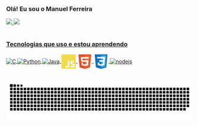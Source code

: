 ### Olá! Eu sou o Manuel Ferreira
<link rel="stylesheet" href="https://cdn.jsdelivr.net/gh/devicons/devicon@v2.15.1/devicon.min.css">

<div align="left">
    <a href="https://github.com/ManuelFerreira90"> 
    <img height="150em" src="https://github-readme-stats.vercel.app/api?username=ManuelFerreira90&theme=aura_dark&show_icons=true"/>
    <img height="150em" src="https://github-readme-stats.vercel.app/api/top-langs/?username=ManuelFerreira90&theme=dracula&&layout=compact"/>
</div>





<div align="left"><br>
  <h3>Tecnologias que uso e estou aprendendo</h3>
  <img align="center" alt="C" height="40" width="40" src="https://cdn.jsdelivr.net/gh/devicons/devicon/icons/c/c-original.svg">
  <img align="center" alt="Python" height="40" width="40" src="https://cdn.jsdelivr.net/gh/devicons/devicon/icons/python/python-original.svg">
  <img align="center" alt="Java" height="40" width="40" src="https://cdn.jsdelivr.net/gh/devicons/devicon/icons/java/java-original.svg">
  <img align="center" alt="Js" height="40" width="40" src="https://raw.githubusercontent.com/devicons/devicon/master/icons/javascript/javascript-plain.svg">
  <img align="center" alt="HTML" height="40" width="40" src="https://raw.githubusercontent.com/devicons/devicon/master/icons/html5/html5-original.svg">
  <img align="center" alt="CSS" height="40" width="40" src="https://raw.githubusercontent.com/devicons/devicon/master/icons/css3/css3-original.svg">
  <img align="center" alt="nodejs" height="40" width="40" src="https://cdn.worldvectorlogo.com/logos/nodejs-icon.svg">

</div><br>

![Snake animation](https://github.com/ManuelFerreira90/ManuelFerreira90/blob/output/github-contribution-grid-snake.svg)

